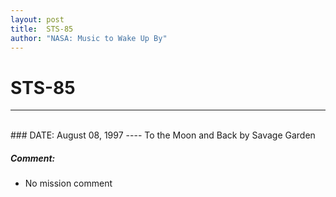 ```yaml
---
layout: post
title:  STS-85
author: "NASA: Music to Wake Up By"
---
```


# STS-85
----
<br/>
### DATE: August 08, 1997
----
To the Moon and Back by Savage Garden

##### Comment:
* No mission comment
